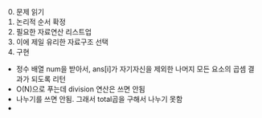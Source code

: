 0. 문제 읽기
1. 논리적 순서 확정
2. 필요한 자료연산 리스트업
3. 이에 제일 유리한 자료구조 선택
4. 구현
​
- 정수 배열 num을 받아서, ans[i]가 자기자신을 제외한 나머지 모든 요소의 곱셈 결과가 되도록 리턴
- O(N)으로 푸는데 division 연산은 쓰면 안됨
​
- 나누기를 쓰면 안됨. 그래서 total곱을 구해서 나누기 못함
-